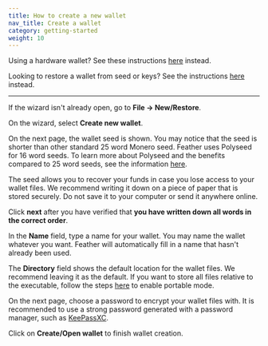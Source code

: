 ```yaml
---
title: How to create a new wallet
nav_title: Create a wallet
category: getting-started
weight: 10
---
```


Using a hardware wallet? See these instructions [here](create-wallet-hardware-device) instead.

Looking to restore a wallet from seed or keys? See the instructions [here](restore-from-seed) instead.

---

If the wizard isn't already open, go to **File → New/Restore**.

On the wizard, select **Create new wallet**.

On the next page, the wallet seed is shown. You may notice that the seed is shorter than other standard 25 word Monero seed. Feather uses Polyseed for 16 word seeds. To learn more about Polyseed and the benefits compared to 25 word seeds, see the information [here](seed-scheme).

The seed allows you to recover your funds in case you lose access to your wallet files. We recommend writing it down on a piece of paper that is stored securely. Do not save it to your computer or send it anywhere online.

Click **next** after you have verified that **you have written down all words in the correct order**.

In the **Name** field, type a name for your wallet. You may name the wallet whatever you want. Feather will automatically fill in a name that hasn't already been used.

The **Directory** field shows the default location for the wallet files. We recommend leaving it as the default. If you want to store all files relative to the executable, follow the steps [here](portable-mode) to enable portable mode.

On the next page, choose a password to encrypt your wallet files with. It is recommended to use a strong password generated with a password manager, such as [KeePassXC](https://keepassxc.org/).

Click on **Create/Open wallet** to finish wallet creation.

